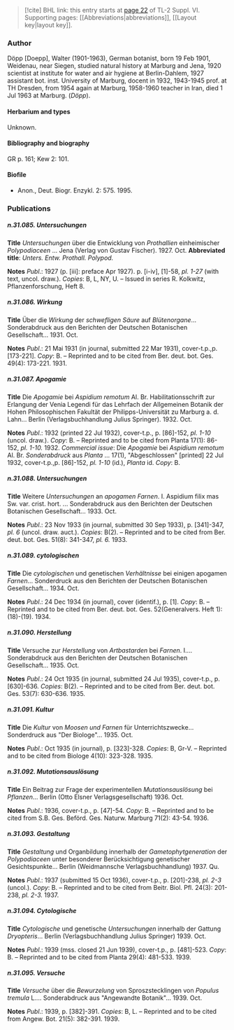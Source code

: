 > [!cite] BHL link: this entry starts at [page 22](https://www.biodiversitylibrary.org/item/103835#page/32/mode/1up) of TL-2 Suppl. VI.
> Supporting pages: [[Abbreviations|abbreviations]], [[Layout key|layout key]].

### Author

Döpp \[Doepp\], Walter (1901-1963), German botanist, born 19 Feb 1901, Weidenau, near Siegen, studied natural history at Marburg and Jena, 1920 scientist at institute for water and air hygiene at Berlin-Dahlem, 1927 assistant bot. inst. University of Marburg, docent in 1932, 1943-1945 prof. at TH Dresden, from 1954 again at Marburg, 1958-1960 teacher in Iran, died 1 Jul 1963 at Marburg. (*Döpp*).

#### Herbarium and types

Unknown.

#### Bibliography and biography

GR p. 161; Kew 2: 101.

#### Biofile

- Anon., Deut. Biogr. Enzykl. 2: 575. 1995.

### Publications

##### n.31.085. Untersuchungen

**Title**
*Untersuchungen* über die Entwicklung von *Prothallien* einheimischer *Polypodiaceen* ... Jena (Verlag von Gustav Fischer). 1927. Oct.
**Abbreviated title**: *Unters. Entw. Prothall. Polypod.*

**Notes**
*Publ*.: 1927 (p. \[iii\]: preface Apr 1927). p. \[i-iv\], \[1\]-58, *pl. 1-27* (with text, uncol. draw.).
*Copies*: B, L, NY, U. – Issued in series R. Kolkwitz, Pflanzenforschung, Heft 8.

##### n.31.086. Wirkung

**Title**
Über die *Wirkung* der *schwefligen Säure* auf *Blütenorgane*... Sonderabdruck aus den Berichten der Deutschen Botanischen Gesellschaft... 1931. Oct.

**Notes**
*Publ*.: 21 Mai 1931 (in journal, submitted 22 Mar 1931), cover-t.p.,p. \[173-221\]. *Copy*: B. – Reprinted and to be cited from Ber. deut. bot. Ges. 49(4): 173-221. 1931.

##### n.31.087. Apogamie

**Title**
Die *Apogamie* bei *Aspidium remotum* Al. Br. Habilitationsschrift zur Erlangung der Venia Legendi für das Lehrfach der Allgemeinen Botanik der Hohen Philosophischen Fakultät der Philipps-Universität zu Marburg a. d. Lahn... Berlin (Verlagsbuchhandlung Julius Springer). 1932. Oct.

**Notes**
*Publ*.: 1932 (printed 22 Jul 1932), cover-t.p., p. \[86\]-152, *pl. 1-10* (uncol. draw.). *Copy*: B. – Reprinted and to be cited from Planta 17(1): 86-152, *pl. 1-10.* 1932.
*Commercial issue*: Die *Apogamie* bei *Aspidium remotum* Al. Br. *Sonderabdruck* aus *Planta* ... 17(1), "Abgeschlossen" \[printed\] 22 Jul 1932, cover-t.p.,p. \[86\]-152, *pl. 1-10* (id.), *Planta* id. *Copy*: B.

##### n.31.088. Untersuchungen

**Title**
Weitere *Untersuchungen* an *apogamen Farnen*. I. Aspidium filix mas Sw. var. crist. hort. ... Sonderabdruck aus den Berichten der Deutschen Botanischen Gesellschaft... 1933. Oct.

**Notes**
*Publ*.: 23 Nov 1933 (in journal, submitted 30 Sep 1933), p. \[341\]-347, *pl. 6* (uncol. draw. auct.). *Copies*: B(2). – Reprinted and to be cited from Ber. deut. bot. Ges. 51(8): 341-347, *pl. 6.* 1933.

##### n.31.089. cytologischen

**Title**
Die *cytologischen* und genetischen *Verhältnisse* bei einigen apogamen *Farnen*... Sonderdruck aus den Berichten der Deutschen Botanischen Gesellschaft... 1934. Oct.

**Notes**
*Publ*.: 24 Dec 1934 (in journal), cover (identif.), p. \[1\]. *Copy*: B. – Reprinted and to be cited from Ber. deut. bot. Ges. 52(Generalvers. Heft 1): (18)-(19). 1934.

##### n.31.090. Herstellung

**Title**
Versuche zur *Herstellung* von *Artbastarden* bei *Farnen*. I.... Sonderabdruck aus den Berichten der Deutschen Botanischen Gesellschaft... 1935. Oct.

**Notes**
*Publ*.: 24 Oct 1935 (in journal, submitted 24 Jul 1935), cover-t.p., p. \[630\]-636. *Copies*: B(2). – Reprinted and to be cited from Ber. deut. bot. Ges. 53(7): 630-636. 1935.

##### n.31.091. Kultur

**Title**
Die *Kultur* von *Moosen und Farnen* für Unterrichtszwecke... Sonderdruck aus "Der Biologe"... 1935. Oct.

**Notes**
*Publ*.: Oct 1935 (in journal), p. \[323\]-328. *Copies*: B, Gr-V. – Reprinted and to be cited from Biologe 4(10): 323-328. 1935.

##### n.31.092. Mutationsauslösung

**Title**
Ein Beitrag zur Frage der experimentellen *Mutationsauslösung* bei *Pflanzen*... Berlin (Otto Elsner Verlagsgesellschaft) 1936. Oct.

**Notes**
*Publ*.: 1936, cover-t.p., p. \[47\]-54. *Copy*: B. – Reprinted and to be cited from S.B. Ges. Beförd. Ges. Naturw. Marburg 71(2): 43-54. 1936.

##### n.31.093. Gestaltung

**Title**
*Gestaltung* und Organbildung innerhalb der *Gametophytgeneration* der *Polypodiaceen* unter besonderer Berücksichtigung genetischer Gesichtspunkte... Berlin (Weidmannsche Verlagsbuchhandlung) 1937. Qu.

**Notes**
*Publ*.: 1937 (submitted 15 Oct 1936), cover-t.p., p. \[201\]-238, *pl. 2-3* (uncol.). *Copy*: B. – Reprinted and to be cited from Beitr. Biol. Pfl. 24(3): 201-238, *pl. 2-3.* 1937.

##### n.31.094. Cytologische

**Title**
*Cytologische* und genetische *Untersuchungen* innerhalb der Gattung *Dryopteris*... Berlin (Verlagsbuchhandlung Julius Springer) 1939. Oct.

**Notes**
*Publ*.: 1939 (mss. closed 21 Jun 1939), cover-t.p., p. \[481\]-523. *Copy*: B. – Reprinted and to be cited from Planta 29(4): 481-533. 1939.

##### n.31.095. Versuche

**Title**
*Versuche* über die *Bewurzelung* von Sproszstecklingen von *Populus tremula* L.... Sonderabdruck aus "Angewandte Botanik"... 1939. Oct.

**Notes**
*Publ*.: 1939, p. \[382\]-391. *Copies*: B, L. – Reprinted and to be cited from Angew. Bot. 21(5): 382-391. 1939.

